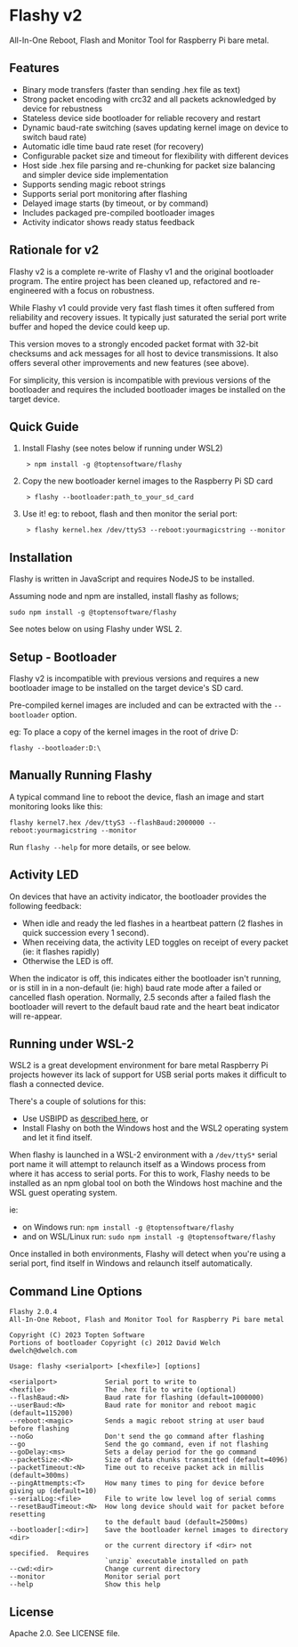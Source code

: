# Flashy v2

All-In-One Reboot, Flash and Monitor Tool for Raspberry Pi bare metal.



## Features

* Binary mode transfers (faster than sending .hex file as text)
* Strong packet encoding with crc32 and all packets acknowledged by device for rebustness
* Stateless device side bootloader for reliable recovery and restart
* Dynamic baud-rate switching (saves updating kernel image on device to switch baud rate)
* Automatic idle time baud rate reset (for recovery)    
* Configurable packet size and timeout for flexibility with different devices
* Host side .hex file parsing and re-chunking for packet size balancing and simpler
  device side implementation
* Supports sending magic reboot strings
* Supports serial port monitoring after flashing
* Delayed image starts (by timeout, or by command)
* Includes packaged pre-compiled bootloader images
* Activity indicator shows ready status feedback



## Rationale for v2

Flashy v2 is a complete re-write of Flashy v1 and the original bootloader program.  The 
entire project has been cleaned up, refactored and re-engineered with a focus on robustness.

While Flashy v1 could provide very fast flash times it often suffered from reliability and
recovery issues.  It typically just saturated the serial port write buffer and hoped the 
device could keep up.

This version moves to a strongly encoded packet format with 32-bit checksums and ack messages 
for all host to device transmissions.  It also offers several other improvements and new features
(see above).

For simplicity, this version is incompatible with previous versions of the bootloader and 
requires the included bootloader images be installed on the target device. 



## Quick Guide

1. Install Flashy (see notes below if running under WSL2)

        > npm install -g @toptensoftware/flashy

2. Copy the new bootloader kernel images to the Raspberry Pi SD card

        > flashy --bootloader:path_to_your_sd_card

3. Use it!  eg: to reboot, flash and then monitor the serial port:

        > flashy kernel.hex /dev/ttyS3 --reboot:yourmagicstring --monitor



## Installation

Flashy is written in JavaScript and requires NodeJS to be installed.

Assuming node and npm are installed, install flashy as follows;

```
sudo npm install -g @toptensoftware/flashy
```

See notes below on using Flashy under WSL 2.



## Setup - Bootloader

Flashy v2 is incompatible with previous versions and requires a new bootloader image
to be installed on the target device's SD card.

Pre-compiled kernel images are included and can be extracted with the
`--bootloader` option.  

eg: To place a copy of the kernel images in the root of drive D:

```
flashy --bootloader:D:\
```



## Manually Running Flashy

A typical command line to reboot the device, flash an image and start monitoring looks like this:

```
flashy kernel7.hex /dev/ttyS3 --flashBaud:2000000 --reboot:yourmagicstring --monitor
```

Run `flashy --help` for more details, or see below.



## Activity LED

On devices that have an activity indicator, the bootloader provides the following feedback:

* When idle and ready the led flashes in a heartbeat pattern (2 flashes in quick succession every 1 second).
* When receiving data, the activity LED toggles on receipt of every packet (ie: it flashes rapidly)
* Otherwise the LED is off.  

When the indicator is off, this indicates either the bootloader isn't running, or is still in 
in a non-default (ie: high) baud rate mode after a failed or cancelled flash operation.  Normally, 
2.5 seconds after a failed flash the bootloader will revert to the default baud rate and the heart
beat indicator will re-appear.



## Running under WSL-2

WSL2 is a great development environment for bare metal Raspberry Pi projects however its lack
of support for USB serial ports makes it difficult to flash a connected device.

There's a couple of solutions for this:

* Use USBIPD as [described here](https://learn.microsoft.com/en-us/windows/wsl/connect-usb), or
* Install Flashy on both the Windows host and the WSL2 operating system and let it find itself.

When flashy is launched in a WSL-2 environment with a `/dev/ttyS*` serial port name it will
attempt to relaunch itself as a Windows process from where it has access to serial ports. For this 
to work, Flashy needs to be installed as an npm global tool on both the Windows host
machine and the WSL guest operating system.

ie: 

* on Windows run: `npm install -g @toptensoftware/flashy`
* and on WSL/Linux run: `sudo npm install -g @toptensoftware/flashy`

Once installed in both environments, Flashy will detect when you're using a serial port, 
find itself in Windows and relaunch itself automatically.



## Command Line Options

```
Flashy 2.0.4
All-In-One Reboot, Flash and Monitor Tool for Raspberry Pi bare metal

Copyright (C) 2023 Topten Software
Portions of bootloader Copyright (c) 2012 David Welch dwelch@dwelch.com

Usage: flashy <serialport> [<hexfile>] [options]

<serialport>            Serial port to write to
<hexfile>               The .hex file to write (optional)
--flashBaud:<N>         Baud rate for flashing (default=1000000)
--userBaud:<N>          Baud rate for monitor and reboot magic (default=115200)
--reboot:<magic>        Sends a magic reboot string at user baud before flashing
--noGo                  Don't send the go command after flashing
--go                    Send the go command, even if not flashing
--goDelay:<ms>          Sets a delay period for the go command
--packetSize:<N>        Size of data chunks transmitted (default=4096)
--packetTimeout:<N>     Time out to receive packet ack in millis (default=300ms)
--pingAttmempts:<T>     How many times to ping for device before giving up (default=10)
--serialLog:<file>      File to write low level log of serial comms
--resetBaudTimeout:<N>  How long device should wait for packet before resetting
                        to the default baud (default=2500ms)
--bootloader[:<dir>]    Save the bootloader kernel images to directory <dir>
                        or the current directory if <dir> not specified.  Requires
                        `unzip` executable installed on path
--cwd:<dir>             Change current directory
--monitor               Monitor serial port
--help                  Show this help
```



## License

Apache 2.0.  See LICENSE file.
